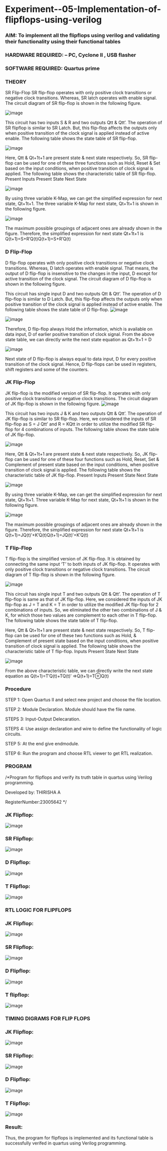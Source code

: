 # Experiment--05-Implementation-of-flipflops-using-verilog
### AIM: To implement all the flipflops using verilog and validating their functionality using their functional tables
### HARDWARE REQUIRED:  – PC, Cyclone II , USB flasher
### SOFTWARE REQUIRED:   Quartus prime
### THEORY 
SR Flip-Flop
SR flip-flop operates with only positive clock transitions or negative clock transitions. Whereas, SR latch operates with enable signal. The circuit diagram of SR flip-flop is shown in the following figure.

![image](https://user-images.githubusercontent.com/36288975/167910294-bb550548-b1dc-4cba-9044-31d9037d476b.png)

 
This circuit has two inputs S & R and two outputs Qtt & Qtt’. The operation of SR flipflop is similar to SR Latch. But, this flip-flop affects the outputs only when positive transition of the clock signal is applied instead of active enable.
The following table shows the state table of SR flip-flop.


![image](https://user-images.githubusercontent.com/36288975/167910648-ced88e69-869c-42e2-9718-a285a3902446.png)


Here, Qtt & Qt+1t+1 are present state & next state respectively. So, SR flip-flop can be used for one of these three functions such as Hold, Reset & Set based on the input conditions, when positive transition of clock signal is applied. The following table shows the characteristic table of SR flip-flop.
Present Inputs	Present State	Next State


![image](https://user-images.githubusercontent.com/36288975/167908180-5fc9d589-1cb5-41f5-b2c8-927e04f5f387.png)

By using three variable K-Map, we can get the simplified expression for next state, Qt+1t+1. The three variable K-Map for next state, Qt+1t+1 is shown in the following figure.

![image](https://user-images.githubusercontent.com/36288975/167908214-25b30a54-db20-4bcb-9385-5f93a1982a09.png)

 
The maximum possible groupings of adjacent ones are already shown in the figure. Therefore, the simplified expression for next state Qt+1t+1 is
Q(t+1)=S+R′Q(t)Q(t+1)=S+R′Q(t)


### D Flip-Flop
D flip-flop operates with only positive clock transitions or negative clock transitions. Whereas, D latch operates with enable signal. That means, the output of D flip-flop is insensitive to the changes in the input, D except for active transition of the clock signal. The circuit diagram of D flip-flop is shown in the following figure.
 
This circuit has single input D and two outputs Qtt & Qtt’. The operation of D flip-flop is similar to D Latch. But, this flip-flop affects the outputs only when positive transition of the clock signal is applied instead of active enable.
The following table shows the state table of D flip-flop.
![image](https://user-images.githubusercontent.com/36288975/167908342-e03f0cbb-5958-43bb-b74a-5e3ec2341675.png)

![image](https://user-images.githubusercontent.com/36288975/167910325-aeef0739-0a54-40e2-bebd-6f5fa0cad10e.png)



Therefore, D flip-flop always Hold the information, which is available on data input, D of earlier positive transition of clock signal. From the above state table, we can directly write the next state equation as
Qt+1t+1 = D



![image](https://user-images.githubusercontent.com/36288975/167908850-d39d07ba-7f9d-490a-b9f2-274e189fd047.png)

Next state of D flip-flop is always equal to data input, D for every positive transition of the clock signal. Hence, D flip-flops can be used in registers, shift registers and some of the counters.


### JK Flip-Flop
JK flip-flop is the modified version of SR flip-flop. It operates with only positive clock transitions or negative clock transitions. The circuit diagram of JK flip-flop is shown in the following figure.
![image](https://user-images.githubusercontent.com/36288975/167910378-d2d984a7-2815-4d17-8c41-ee4bdf59ec24.png) 

 
This circuit has two inputs J & K and two outputs Qtt & Qtt’. The operation of JK flip-flop is similar to SR flip-flop. Here, we considered the inputs of SR flip-flop as S = J Qtt’ and R = KQtt in order to utilize the modified SR flip-flop for 4 combinations of inputs.
The following table shows the state table of JK flip-flop.


![image](https://user-images.githubusercontent.com/36288975/167908575-59c35afb-50d3-46a2-888c-47478a3179d5.png)

Here, Qtt & Qt+1t+1 are present state & next state respectively. So, JK flip-flop can be used for one of these four functions such as Hold, Reset, Set & Complement of present state based on the input conditions, when positive transition of clock signal is applied. The following table shows the characteristic table of JK flip-flop.
Present Inputs	Present State	Next State

![image](https://user-images.githubusercontent.com/36288975/167908664-c854ffe9-0bd3-44c2-bfa6-e53928181c69.png)


By using three variable K-Map, we can get the simplified expression for next state, Qt+1t+1. Three variable K-Map for next state, Qt+1t+1 is shown in the following figure.
 
 
 ![image](https://user-images.githubusercontent.com/36288975/167908688-fa93c3e9-8323-4864-947d-c11d163d5a90.png)

The maximum possible groupings of adjacent ones are already shown in the figure. Therefore, the simplified expression for next state Qt+1t+1 is
Q(t+1)=JQ(t)′+K′Q(t)Q(t+1)=JQ(t)′+K′Q(t)



### T Flip-Flop
T flip-flop is the simplified version of JK flip-flop. It is obtained by connecting the same input ‘T’ to both inputs of JK flip-flop. It operates with only positive clock transitions or negative clock transitions. The circuit diagram of T flip-flop is shown in the following figure.

![image](https://user-images.githubusercontent.com/36288975/167911534-5f3c445d-bc68-46e2-9a9c-7efce5febc60.png)



This circuit has single input T and two outputs Qtt & Qtt’. The operation of T flip-flop is same as that of JK flip-flop. Here, we considered the inputs of JK flip-flop as J = T and K = T in order to utilize the modified JK flip-flop for 2 combinations of inputs. So, we eliminated the other two combinations of J & K, for which those two values are complement to each other in T flip-flop.
The following table shows the state table of T flip-flop.



Here, Qtt & Qt+1t+1 are present state & next state respectively. So, T flip-flop can be used for one of these two functions such as Hold, & Complement of present state based on the input conditions, when positive transition of clock signal is applied. The following table shows the characteristic table of T flip-flop.
Inputs	Present State	Next State


![image](https://user-images.githubusercontent.com/36288975/167909015-53aa9450-3f28-4202-887a-79d88228f8a0.png)

From the above characteristic table, we can directly write the next state equation as
Q(t+1)=T′Q(t)+TQ(t)′
⇒Q(t+1)=T⊕Q(t)

### Procedure
STEP 1: Open Quartus II and select new project and choose the file location.

STEP 2: Module Declaration. Module should have the file name.

STEPS 3: Input-Output Delecaration.

STEPS 4: Use assign declaration and wire to define the functionality of logic circuits.

STEP 5: At the end give endmodule.

STEP 6: Run the program and choose RTL viewer to get RTL realization.

### PROGRAM 
/*Program for flipflops  and verify its truth table in quartus using Verilog programming.

Developed by: THIRISHA A

RegisterNumber:23005642
*/

### JK Flipflop:
![image](https://github.com/thirisha-0610/Experiment--05-Implementation-of-flipflops-using-verilog/assets/149347494/0d79f646-ae69-4d0a-9ead-ad07137f3753)

### SR Flipflop:
![image](https://github.com/thirisha-0610/Experiment--05-Implementation-of-flipflops-using-verilog/assets/149347494/b87b1a90-b5c1-4a18-81f3-0180398acf72)

### D Flipflop:
![image](https://github.com/thirisha-0610/Experiment--05-Implementation-of-flipflops-using-verilog/assets/149347494/82dd6c3a-749b-4107-9784-ebbce2c98aef)

### T Flipflop:
![image](https://github.com/thirisha-0610/Experiment--05-Implementation-of-flipflops-using-verilog/assets/149347494/e2b1f863-4629-4ac1-88f3-8d9424b7d12c)

### RTL LOGIC FOR FLIPFLOPS 

### JK Flipflop:
![image](https://github.com/thirisha-0610/Experiment--05-Implementation-of-flipflops-using-verilog/assets/149347494/5defa6fb-8687-4725-a959-f9ba7083d512)

### SR Flipflop:
![image](https://github.com/thirisha-0610/Experiment--05-Implementation-of-flipflops-using-verilog/assets/149347494/6769b724-ad4c-4d76-9437-58145ed8b8a2)

### D Flipflop:
![image](https://github.com/thirisha-0610/Experiment--05-Implementation-of-flipflops-using-verilog/assets/149347494/8b85445b-17de-4479-bac7-4c3c9edc6ad9)

### T flipflop:
![image](https://github.com/thirisha-0610/Experiment--05-Implementation-of-flipflops-using-verilog/assets/149347494/dc8755bd-fa2e-4c51-944a-d6d4d3581cf6)

### TIMING DIGRAMS FOR FLIP FLOPS 

### JK Flipflop:
![image](https://github.com/thirisha-0610/Experiment--05-Implementation-of-flipflops-using-verilog/assets/149347494/74fea2e8-8f44-4e48-9d6d-0b682f5a5a07)

### SR Flipflop:
![image](https://github.com/thirisha-0610/Experiment--05-Implementation-of-flipflops-using-verilog/assets/149347494/3308c24c-7ec2-486f-9338-9b8ac3f46f9f)

### D Flipflop:
![image](https://github.com/thirisha-0610/Experiment--05-Implementation-of-flipflops-using-verilog/assets/149347494/c245672b-c9ca-4601-a0f7-45d1d802c229)

### T Flipflop:
![image](https://github.com/thirisha-0610/Experiment--05-Implementation-of-flipflops-using-verilog/assets/149347494/fdd50fcc-bd55-4a5a-a881-539e3a9c4800)

### Result:
Thus, the program for flipflops is implemented and its functional table is successfully verifed in quartus using Verilog programming.
